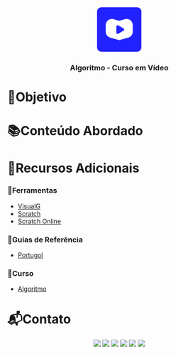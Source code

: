 <div align="center">
  <img height="100px" src="assets/curso_em_video_logo.png" alt="Logo do Curso em Vídeo" />
  <h3 align="center">Algoritmo - Curso em Vídeo</h3>
</div>

# 🎯Objetivo

# 📚Conteúdo Abordado

# 🔗Recursos Adicionais
### 🔧Ferramentas
  - <a href="https://sourceforge.net/projects/visualg30/">VisualG</a>
  - <a href="https://scratch.mit.edu/download">Scratch</a>
  - <a href="https://scratch.mit.edu/projects/31876/">Scratch Online</a>

### 📖Guias de Referência
  - <a href="https://pt.slideshare.net/slideshow/manual-de-portugol/13227803">Portugol</a>

### 📎Curso
  - <a href="https://www.cursoemvideo.com/curso/curso-de-algoritmo/">Algoritmo</a>

# 📬Contato
<div align="center"> 
  <a href="https://github.com/Paulo-Alvares"><img src="https://img.shields.io/badge/GitHub-000000?style=for-the-badge&logo=github&logoColor=white"></a>
  <a href = "mailto:pauloalvares66@gmail.com"><img src="https://img.shields.io/badge/Gmail-D14836?style=for-the-badge&logo=gmail&logoColor=white"></a>
  <a href="https://www.linkedin.com/in/paulo-alvares/"><img src="https://img.shields.io/badge/-LinkedIn-%230077B5?style=for-the-badge&logo=linkedin&logoColor=white"></a> 
  <a href="https://www.instagram.com/paulo_10111/"><img src="https://img.shields.io/badge/-Instagram-%23E4405F?style=for-the-badge&logo=instagram&logoColor=white"></a>
  <a href="https://www.facebook.com/paulogabriel.alvares"><img src="https://img.shields.io/badge/Facebook-1877F2?style=for-the-badge&logo=facebook&logoColor=white"></a>
  <a href="https://codepen.io/Poulos-Alvares"><img src="https://img.shields.io/badge/Codepen-000000?style=for-the-badge&logo=codepen&logoColor=white"></a>
</div>